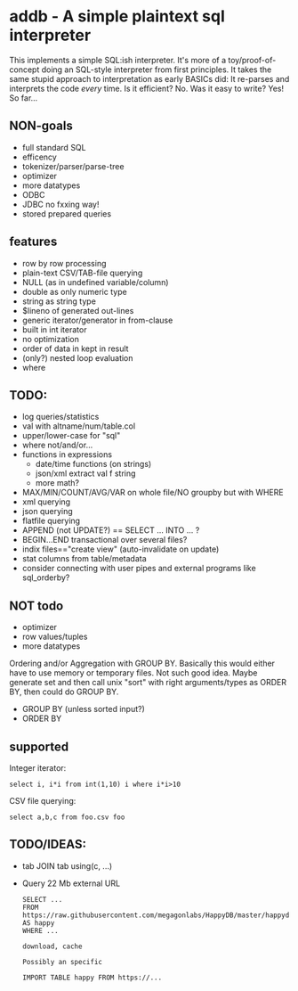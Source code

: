 # addb - A simple plaintext sql interpreter

This implements a simple SQL:ish interpreter. It's more of a toy/proof-of-concept doing an SQL-style interpreter from first principles. It takes the same stupid approach to interpretation as early BASICs did: It re-parses and interprets the code *every* time. Is it efficient? No. Was it easy to write? Yes! So far...

## NON-goals

- full standard SQL
- efficency
- tokenizer/parser/parse-tree
- optimizer
- more datatypes
- ODBC
- JDBC no fxxing way!
- stored prepared queries

## features

- row by row processing
- plain-text CSV/TAB-file querying
- NULL (as in undefined variable/column)
- double as only numeric type
- string as string type
- $lineno of generated out-lines
- generic iterator/generator in from-clause
- built in int iterator
- no optimization
- order of data in kept in result
- (only?) nested loop evaluation
- where <singlecomparison>

## TODO:

- log queries/statistics
- val with altname/num/table.col
- upper/lower-case for "sql"
- where not/and/or...
- functions in expressions
  - date/time functions (on strings)
  - json/xml extract val f string
  - more math?
- MAX/MIN/COUNT/AVG/VAR on whole file/NO groupby but with WHERE
- xml querying
- json querying
- flatfile querying
- APPEND (not UPDATE?) == SELECT ... INTO ... ?
- BEGIN...END transactional over several files?
- indix files=="create view" (auto-invalidate on update)
- stat columns from table/metadata
- consider connecting with user pipes and external programs like sql_orderby?

## NOT todo

- optimizer
- row values/tuples
- more datatypes

Ordering and/or Aggregation with GROUP BY. Basically this would either have to use memory or temporary files. Not such good idea. Maybe generate set and then call unix "sort" with right arguments/types as ORDER BY, then could do GROUP BY.
- GROUP BY (unless sorted input?)
- ORDER BY


## supported

Integer iterator:

    select i, i*i from int(1,10) i where i*i>10

CSV file querying:

    select a,b,c from foo.csv foo

## TODO/IDEAS:

- tab JOIN tab using(c, ...)
- Query 22 Mb external URL

      SELECT ...
      FROM  https://raw.githubusercontent.com/megagonlabs/HappyDB/master/happydb/data/cleaned_hm.csv AS happy
      WHERE ...

      download, cache

      Possibly an specific

      IMPORT TABLE happy FROM https://...


